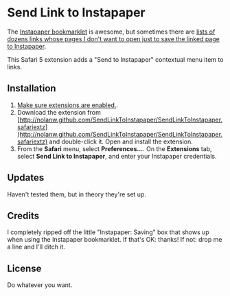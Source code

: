 Send Link to Instapaper
=======================

The [Instapaper bookmarklet](http://www.instapaper.com/extras) is awesome, but sometimes there are [lists of dozens links whose pages I don't want to open just to save the linked page to Instapaper](http://www.kk.org/cooltools/the-best-magazi.php).

This Safari 5 extension adds a "Send to Instapaper" contextual menu item to links.


Installation
------------

  1. [Make sure extensions are enabled.](http://safariextensions.tumblr.com/post/680219521/post-how-to-enable-extensions-06-09-10).
  2. Download the extension from [http://nolanw.github.com/SendLinkToInstapaper/SendLinkToInstapaper.safariextz](http://nolanw.github.com/SendLinkToInstapaper/SendLinkToInstapaper.safariextz) and double-click it. Open and install the extension.
  3. From the **Safari** menu, select **Preferences…**. On the **Extensions** tab, select **Send Link to Instapaper**, and enter your Instapaper credentials.


Updates
-------

Haven't tested them, but in theory they're set up.


Credits
-------

I completely ripped off the little "Instapaper: Saving" box that shows up when using the Instapaper bookmarklet. If that's OK: thanks! If not: drop me a line and I'll ditch it.


License
-------

Do whatever you want.
